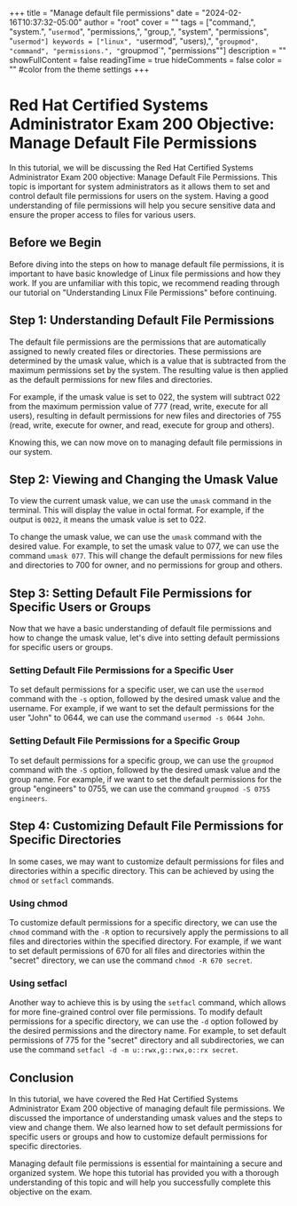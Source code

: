 +++
title = "Manage default file permissions"
date = "2024-02-16T10:37:32-05:00"
author = "root"
cover = ""
tags = ["command,", "system.", "`usermod`", "permissions,", "group,", "system", "permissions", "`usermod"]
keywords = ["linux", "`usermod", "users),", "`groupmod", "command", "permissions.", "`groupmod`", "permissions""]
description = ""
showFullContent = false
readingTime = true
hideComments = false
color = "" #color from the theme settings
+++


# Red Hat Certified Systems Administrator Exam 200 Objective: Manage Default File Permissions

In this tutorial, we will be discussing the Red Hat Certified Systems Administrator Exam 200 objective: Manage Default File Permissions. This topic is important for system administrators as it allows them to set and control default file permissions for users on the system. Having a good understanding of file permissions will help you secure sensitive data and ensure the proper access to files for various users.

## Before we Begin

Before diving into the steps on how to manage default file permissions, it is important to have basic knowledge of Linux file permissions and how they work. If you are unfamiliar with this topic, we recommend reading through our tutorial on "Understanding Linux File Permissions" before continuing.

## Step 1: Understanding Default File Permissions

The default file permissions are the permissions that are automatically assigned to newly created files or directories. These permissions are determined by the umask value, which is a value that is subtracted from the maximum permissions set by the system. The resulting value is then applied as the default permissions for new files and directories.

For example, if the umask value is set to 022, the system will subtract 022 from the maximum permission value of 777 (read, write, execute for all users), resulting in default permissions for new files and directories of 755 (read, write, execute for owner, and read, execute for group and others).

Knowing this, we can now move on to managing default file permissions in our system.

## Step 2: Viewing and Changing the Umask Value

To view the current umask value, we can use the `umask` command in the terminal. This will display the value in octal format. For example, if the output is `0022`, it means the umask value is set to 022.

To change the umask value, we can use the `umask` command with the desired value. For example, to set the umask value to 077, we can use the command `umask 077`. This will change the default permissions for new files and directories to 700 for owner, and no permissions for group and others.

## Step 3: Setting Default File Permissions for Specific Users or Groups

Now that we have a basic understanding of default file permissions and how to change the umask value, let's dive into setting default permissions for specific users or groups.

### Setting Default File Permissions for a Specific User

To set default permissions for a specific user, we can use the `usermod` command with the `-s` option, followed by the desired umask value and the username. For example, if we want to set the default permissions for the user "John" to 0644, we can use the command `usermod -s 0644 John`.

### Setting Default File Permissions for a Specific Group

To set default permissions for a specific group, we can use the `groupmod` command with the `-S` option, followed by the desired umask value and the group name. For example, if we want to set the default permissions for the group "engineers" to 0755, we can use the command `groupmod -S 0755 engineers`.

## Step 4: Customizing Default File Permissions for Specific Directories

In some cases, we may want to customize default permissions for files and directories within a specific directory. This can be achieved by using the `chmod` or `setfacl` commands.

### Using chmod

To customize default permissions for a specific directory, we can use the `chmod` command with the `-R` option to recursively apply the permissions to all files and directories within the specified directory. For example, if we want to set default permissions of 670 for all files and directories within the "secret" directory, we can use the command `chmod -R 670 secret`.

### Using setfacl

Another way to achieve this is by using the `setfacl` command, which allows for more fine-grained control over file permissions. To modify default permissions for a specific directory, we can use the `-d` option followed by the desired permissions and the directory name. For example, to set default permissions of 775 for the "secret" directory and all subdirectories, we can use the command `setfacl -d -m u::rwx,g::rwx,o::rx secret`.

## Conclusion

In this tutorial, we have covered the Red Hat Certified Systems Administrator Exam 200 objective of managing default file permissions. We discussed the importance of understanding umask values and the steps to view and change them. We also learned how to set default permissions for specific users or groups and how to customize default permissions for specific directories. 

Managing default file permissions is essential for maintaining a secure and organized system. We hope this tutorial has provided you with a thorough understanding of this topic and will help you successfully complete this objective on the exam. 